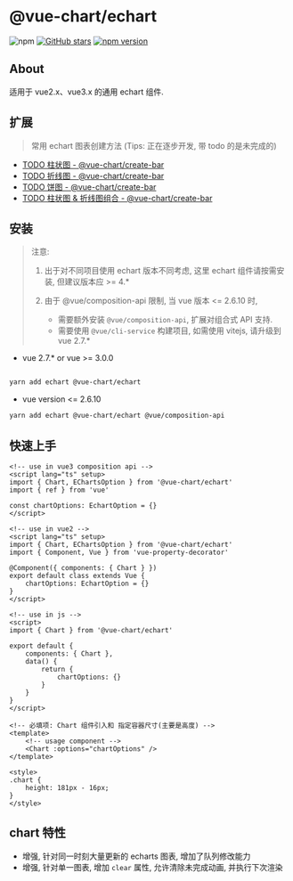 # @vue-chart/echart

![npm](https://img.shields.io/npm/dw/@vue-chart/echart.svg)
[![GitHub stars](https://img.shields.io/github/stars/halo951/@vue-chart/echart.svg?style=social&label=@vue-chart/echart)](https://github.com/halo951/@vue-chart/echart)
[![npm version](https://badge.fury.io/js/@vue-chart/echart.svg)](https://badge.fury.io/js/@vue-chart/echart)

## About

适用于 vue2.x、vue3.x 的通用 echart 组件.

## 扩展

> 常用 echart 图表创建方法 (Tips: 正在逐步开发, 带 todo 的是未完成的)

-   [TODO 柱状图 - @vue-chart/create-bar](https://www.npmjs.com/package/@vue-chart/create-bar)
-   [TODO 折线图 - @vue-chart/create-bar](https://www.npmjs.com/package/@vue-chart/create-bar)
-   [TODO 饼图 - @vue-chart/create-bar](https://www.npmjs.com/package/@vue-chart/create-bar)
-   [TODO 柱状图 & 折线图组合 - @vue-chart/create-bar](https://www.npmjs.com/package/@vue-chart/create-bar)

## 安装

> 注意:
>
> 1. 出于对不同项目使用 echart 版本不同考虑, 这里 echart 组件请按需安装, 但建议版本应 >= 4.\*
> 2. 由于 @vue/composition-api 限制, 当 vue 版本 <= 2.6.10 时,
>
>     - 需要额外安装 `@vue/composition-api`, 扩展对组合式 API 支持.
>     - 需要使用 `@vue/cli-service` 构建项目, 如需使用 vitejs, 请升级到 vue 2.7.\*

-   vue 2.7.\* or vue >= 3.0.0

```bash

yarn add echart @vue-chart/echart

```

-   vue version <= 2.6.10

```bash
yarn add echart @vue-chart/echart @vue/composition-api
```

## 快速上手

```vue
<!-- use in vue3 composition api -->
<script lang="ts" setup>
import { Chart, EChartsOption } from '@vue-chart/echart'
import { ref } from 'vue'

const chartOptions: EchartOption = {}
</script>

<!-- use in vue2 -->
<script lang="ts" setup>
import { Chart, EChartsOption } from '@vue-chart/echart'
import { Component, Vue } from 'vue-property-decorator'

@Component({ components: { Chart } })
export default class extends Vue {
    chartOptions: EchartOption = {}
}
</script>

<!-- use in js -->
<script>
import { Chart } from '@vue-chart/echart'

export default {
    components: { Chart },
    data() {
        return {
            chartOptions: {}
        }
    }
}
</script>

<!-- 必填项: Chart 组件引入和 指定容器尺寸(主要是高度) -->
<template>
    <!-- usage component -->
    <Chart :options="chartOptions" />
</template>

<style>
.chart {
    height: 181px - 16px;
}
</style>
```

## chart 特性

-   增强, 针对同一时刻大量更新的 echarts 图表, 增加了队列修改能力
-   增强, 针对单一图表, 增加 `clear` 属性, 允许清除未完成动画, 并执行下次渲染
